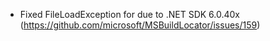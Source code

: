 ﻿- Fixed FileLoadException for due to .NET SDK 6.0.40x (https://github.com/microsoft/MSBuildLocator/issues/159)  
